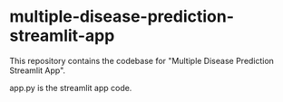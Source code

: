 # multiple-disease-prediction-streamlit-app
This repository contains the codebase for "Multiple Disease Prediction Streamlit App". 

app.py is the streamlit app code.
